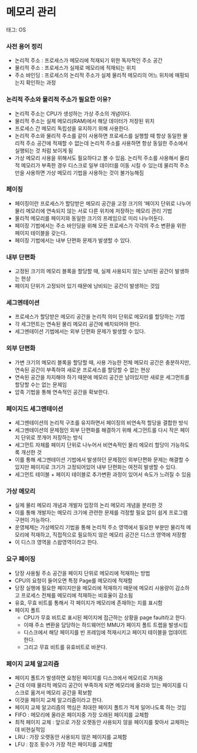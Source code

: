 # 메모리 관리

태그: OS

### 사전 용어 정리

- 논리적 주소 : 프로세스가 메모리에 적재되기 위한 독자적인 주소 공간
- 물리적 주소 : 프로세스가 실제로 메모리에 적재되는 위치
- 주소 바인딩 : 프로세스의 논리적 주소가 실제 물리적 메모리의 어느 위치에 매핑되는지 확인하는 과정

### 논리적 주소와 물리적 주소가 필요한 이유?

- 논리적 주소는 CPU가 생성하는 가상 주소의 개념이다.
- 물리적 주소는 실제 메모리(RAM)에서 해당 데이터가 저장된 위치
- 프로세스 간 메모리 독립성을 유지하기 위해 사용한다.
- 논리적 주소와 물리적 주소를 같이 사용하면 프로세스를 실행할 때 항상 동일한 물리적 주소 공간에 적재할 수 없는데 논리적 주소를 사용하면 항상 동일한 주소에서 실행되는 것 처럼 보이게 됨
- 가상 메모리 사용을 위해서도 필요하다고 볼 수 있음. 논리적 주소를 사용해서 물리적 메모리가 부족한 경우 디스크로 일부 데이터를 이동 시킬 수 있는데 물리적 주소만을 사용하면 가상 메모리 기법을 사용하는 것이 불가능해짐

### 페이징

- 페이징이란 프로세스가 할당받은 메모리 공간을 고정 크기의 ‘페이지 단위로 나누어 물리 메모리에 연속되지 않는 서로 다른 위치에 저장하는 메모리 관리 기법
- 물리적 메모리를 페이지와 동일한 크기의 프레임으로 미리 나누어둔다.
- 페이징 기법에서는 주소 바인딩을 위해 모든 프로세스가 각각의 주소 변환을 위한 페이지 테이블을 갖는다.
- 페이징 기법에서는 내부 단편화 문제가 발생할 수 있다.

### 내부 단편화

- 고정된 크기의 메모리 블록을 할당할 때, 실제 사용되지 않는 낭비된 공간이 발생하는 현상
- 페이지 단위가 고정되어 있기 때문에 낭비되는 공간이 발생하는 것임

### 세그멘테이션

- 프로세스가 할당받은 메모리 공간을 논리적 의미 단위로 메모리를 할당하는 기법
- 각 세그먼트는 연속된 물리 메모리 공간에 배치되어야 한다.
- 세그멘테이션 기법에서는 외부 단편화 문제가 발생할 수 있다.

### 외부 단편화

- 가변 크기의 메모리 블록을 할당할 때, 사용 가능한 전체 메모리 공간은 충분하지만, 연속된 공간이 부족하여 새로운 프로세스를 할당할 수 없는 현상
- 연속된 공간을 차지해야 하기 때문에 메모리 공간은 남아있지만 새로운 세그먼트를 할당할 수는 없는 문제임
- 압축 기법을 통해 연속적인 공간을 확보한다.

### 페이지드 세그멘테이션

- 세그멘테이션의 논리적 구조를 유지하면서 페이징의 비연속적 할당을 결합한 방식
- 세그멘테이션의 문제점인 외부 단편화를 해결하기 위해 세그먼트를 다시 작은 페이지 단위로 쪼개어 저장하는 방식
- 세그먼트 자체를 페이지 단위로 나누어서 비연속적인 물리 메모리 할당이 가능하도록 개선한 것
- 이를 통해 세그멘테이션 기법에서 발생하던 문제점인 외부단편화 문제는 해결할 수 있지만 페이지로 크기가 고정되어있어 내부 단편화는 여전히 발생할 수 있다.
- 세그먼트 테이블 + 페이지 테이블로 추가변환 과정이 있어서 속도가 느려질 수 있음

### 가상 메모리

- 실제 물리 메모리 개념과 개발자 입장의 논리 메모리 개념을 분리한 것
- 이를 통해 개발자는 메모리 크기에 관련한 문제를 걱정할 필요 없이 쉽게 프로그램 구현이 가능하다.
- 운영체제는 가상메모리 기법을 통해 논리적 주소 영역에서 필요한 부분만 물리적 메모리에 적재하고, 직접적으로 필요하지 않은 메모리 공간은 디스크 영역에 저장함
- 이 디스크 영역을 스왑영역이라고 한다.

### 요구 페이징

- 당장 사용될 주소 공간을 페이지 단위로 메모리에 적재하는 방법
- CPU의 요청이 들어오면 특정 Page를 메모리에 적재함
- 당장 실행에 필요한 페이지만을 메모리에 적재하기 때문에 메모리 사용량이 감소하고 프로세스 전체를 메모리에 적재하는 비효율이 감소됨
- 유효, 무효 비트를 통해서 각 페이지가 메모리에 존재하는 지를 표시함
- 페이지 폴트
    - CPU가 무효 비트로 표시된 페이지에 접근하는 상황을 page fault라고 한다.
    - 이때 주소 변환을 담당하는 하드웨어인 MMU가 페이지 폴트 트랩을 발생시킴
    - 디스크에서 해당 페이지를 빈 프레임에 적재시키고 페이지 테이블을 업데이트 한다.
    - 그리고 무효 비트를 유효비트로 바꾼다.
    

### 페이지 교체 알고리즘

- 페이지 폴트가 발생하면 요청된 페이지를 디스크에서 메모리로 가져옴
- 근데 이때 물리적 메모리 공간이 부족하게 되면 메모리에 올라와 있는 페이지를 디스크로 옮겨서 메모리 공간을 확보함
- 이것을 페이지 교체 알고리즘이라고 한다.
- 페이지 교체 알고리즘의 핵심은 최대한 페이지 폴트가 적게 일어나도록 하는 것임
- FIFO : 메모리에 올라온 페이지중 가장 오래된 페이지를 교체함
- 최적 페이지 교체 : 앞으로 가장 오랫동안 사용되지 않을 페이지를 찾아서 교체하는데 비현실적임
- LRU : 가장 오랫동안 사용되지 않은 페이지를 교체함
- LFU : 참조 횟수가 가장 적은 페이지를 교체함